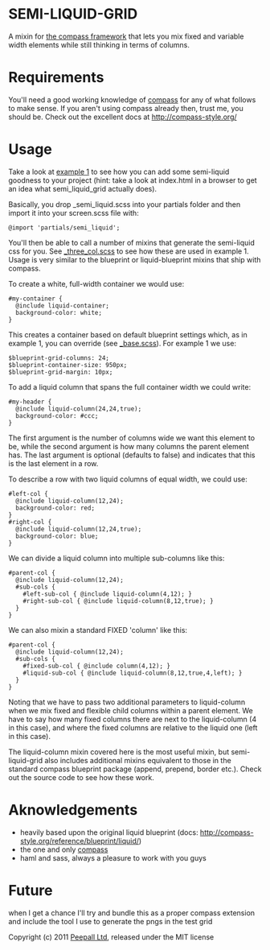 
SEMI-LIQUID-GRID
============

A mixin for [the compass framework](https://github.com/chriseppstein/compass) that lets you mix fixed and variable width elements while still thinking in terms of columns.

Requirements
============

You'll need a good working knowledge of [compass](https://github.com/chriseppstein/compass) for any of what follows to make sense. If you aren't using compass already then, trust me, you should be. Check out the excellent docs at http://compass-style.org/

Usage
=======

Take a look at [example 1](semi_liquid_grid/tree/master/examples/example_1) to see how you can add some semi-liquid goodness to your project (hint: take a look at index.html in a browser to get an idea what semi_liquid_grid actually does).

Basically, you drop _semi_liquid.scss into your partials folder and then import it into your screen.scss file with:

    @import 'partials/semi_liquid';

You'll then be able to call a number of mixins that generate the semi-liquid css for you. See [_three_col.scss](semi_liquid_grid/tree/master/examples/example_1/src/partials/_three_col.scss) to see how these are used in example 1. Usage is very similar to the blueprint or liquid-blueprint mixins that ship with compass.

To create a white, full-width container we would use:

    #my-container {
      @include liquid-container;
      background-color: white;
    }

This creates a container based on default blueprint settings which, as in example 1, you can override (see [_base.scss](semi_liquid_grid/tree/master/examples/example_1/src/partials/_base.scss)). For example 1 we use:

    $blueprint-grid-columns: 24;
    $blueprint-container-size: 950px;
    $blueprint-grid-margin: 10px;

To add a liquid column that spans the full container width we could write:

    #my-header {
      @include liquid-column(24,24,true);
      background-color: #ccc;
    }

The first argument is the number of columns wide we want this element to be, while the second argument is how many columns the parent element has. The last argument is optional (defaults to false) and indicates that this is the last element in a row.

To describe a row with two liquid columns of equal width, we could use:

    #left-col {
      @include liquid-column(12,24);
      background-color: red;
    }
    #right-col {
      @include liquid-column(12,24,true);
      background-color: blue;
    }

We can divide a liquid column into multiple sub-columns like this:

    #parent-col {
      @include liquid-column(12,24);
      #sub-cols {
        #left-sub-col { @include liquid-column(4,12); }
        #right-sub-col { @include liquid-column(8,12,true); }
      }
    }

We can also mixin a standard FIXED 'column' like this:

    #parent-col {
      @include liquid-column(12,24);
      #sub-cols {
        #fixed-sub-col { @include column(4,12); }
        #liquid-sub-col { @include liquid-column(8,12,true,4,left); }
      }
    }
    
Noting that we have to pass two additional parameters to liquid-column when we mix fixed and flexible child columns within a parent element. We have to say how many fixed columns there are next to the liquid-column (4 in this case), and where the fixed columns are relative to the liquid one (left in this case).

The liquid-column mixin covered here is the most useful mixin, but semi-liquid-grid also includes additional mixins equivalent to those in the standard compass blueprint package (append, prepend, border etc.). Check out the source code to see how these work.

Aknowledgements
================
* heavily based upon the original liquid blueprint (docs: http://compass-style.org/reference/blueprint/liquid/)
* the one and only [compass](https://github.com/chriseppstein/compass)
* haml and sass, always a pleasure to work with you guys

Future
================
when I get a chance I'll try and bundle this as a proper compass extension and include the tool I use to generate the pngs in the test grid

Copyright (c) 2011 [Peepall Ltd](http://peepall.com), released under the MIT license
